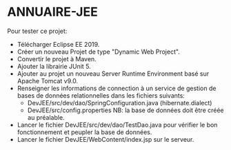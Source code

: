# ANNUAIRE-JEE

Pour tester ce projet:
- Télécharger Eclipse EE 2019.
- Créer un nouveau Projet de type "Dynamic Web Project".
- Convertir le projet à Maven.
- Ajouter la librairie JUnit 5.
- Ajouter au projet un nouveau Server Runtime Environment basé sur Apache Tomcat v9.0.
- Renseigner les informations de connection à un service de gestion de bases de données relationnelles dans les fichiers suivants:
  - DevJEE/src/dev/dao/SpringConfiguration.java (hibernate.dialect)
  - DevJEE/src/config.properties
  NB: la base de données doit être créée au préalable.
- Lancer le fichier DevJEE/src/dev/dao/TestDao.java pour vérifier le bon fonctionnement et peupler la base de données.
- Lancer le fichier DevJEE/WebContent/index.jsp sur le serveur.

